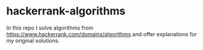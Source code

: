 # hackerrank-algorithms
In this repo I solve algorithms from https://www.hackerrank.com/domains/algorithms and offer explanations for my original solutions.

